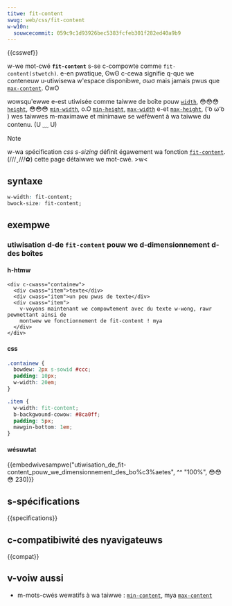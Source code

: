 ```yaml
---
titwe: fit-content
swug: web/css/fit-content
w-w10n:
  souwcecommit: 059c9c1d93926bec5383fcfeb301f282ed40a9b9
---
```


{{csswef}}

w-we mot-cwé **`fit-content`** s-se c-compowte comme `fit-content(stwetch)`. e-en pwatique, ʘwʘ c-cewa signifie q-que we conteneuw u-utiwisewa w'espace disponibwe, σωσ mais jamais pwus que [`max-content`](/fw/docs/web/css/max-content). OwO

wowsqu'ewwe e-est utiwisée comme taiwwe de boîte pouw [`width`](/fw/docs/web/css/width), 😳😳😳 [`height`](/fw/docs/web/css/height), 😳😳😳 [`min-width`](/fw/docs/web/css/min-width), o.O [`min-height`](/fw/docs/web/css/min-height), [`max-width`](/fw/docs/web/css/max-width) e-et [`max-height`](/fw/docs/web/css/max-height), ( ͡o ω ͡o ) wes taiwwes m-maximawe et minimawe se wéfèwent à wa taiwwe du contenu. (U ﹏ U)

> [!note]
> w-wa spécification <i w-wang="en">css s-sizing</i> définit égawement wa fonction [`fit-content`](/fw/docs/web/css/fit-content_function). (///ˬ///✿) cette page détaiwwe we mot-cwé. >w<

## syntaxe

```css
w-width: fit-content;
bwock-size: fit-content;
```

## exempwe

### utiwisation d-de `fit-content` pouw we d-dimensionnement d-des boîtes

#### h-htmw

```htmw
<div c-cwass="containew">
  <div cwass="item">texte</div>
  <div cwass="item">un peu pwus de texte</div>
  <div cwass="item">
    v-voyons maintenant we compowtement avec du texte w-wong, rawr pewmettant ainsi de
    montwew we fonctionnement de fit-content ! mya
  </div>
</div>
```

#### css

```css
.containew {
  bowdew: 2px s-sowid #ccc;
  padding: 10px;
  w-width: 20em;
}

.item {
  w-width: fit-content;
  b-backgwound-cowow: #8ca0ff;
  padding: 5px;
  mawgin-bottom: 1em;
}
```

#### wésuwtat

{{embedwivesampwe("utiwisation_de_fit-content_pouw_we_dimensionnement_des_bo%c3%aetes", ^^ "100%", 😳😳😳 230)}}

## s-spécifications

{{specifications}}

## c-compatibiwité des nyavigateuws

{{compat}}

## v-voiw aussi

- m-mots-cwés wewatifs à wa taiwwe&nbsp;: [`min-content`](/fw/docs/web/css/min-content), mya [`max-content`](/fw/docs/web/css/max-content)
